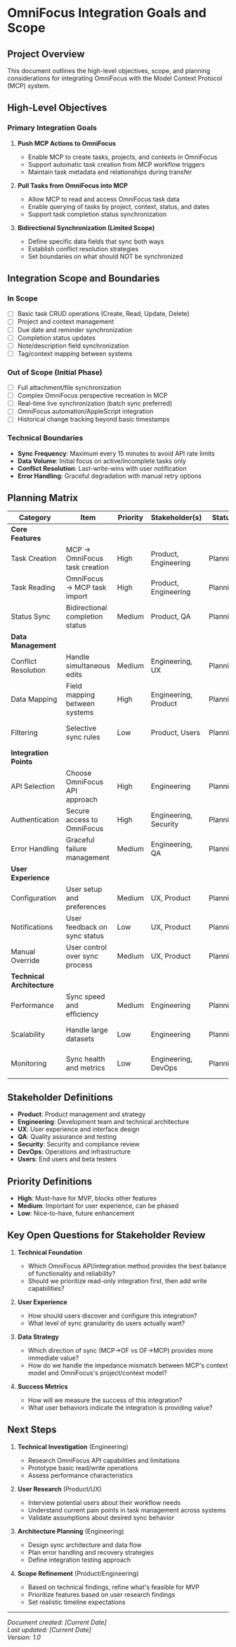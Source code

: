 # OmniFocus Integration Goals and Scope

## Project Overview
This document outlines the high-level objectives, scope, and planning considerations for integrating OmniFocus with the Model Context Protocol (MCP) system.

## High-Level Objectives

### Primary Integration Goals

1. **Push MCP Actions to OmniFocus**
   - Enable MCP to create tasks, projects, and contexts in OmniFocus
   - Support automatic task creation from MCP workflow triggers
   - Maintain task metadata and relationships during transfer

2. **Pull Tasks from OmniFocus into MCP**
   - Allow MCP to read and access OmniFocus task data
   - Enable querying of tasks by project, context, status, and dates
   - Support task completion status synchronization

3. **Bidirectional Synchronization (Limited Scope)**
   - Define specific data fields that sync both ways
   - Establish conflict resolution strategies
   - Set boundaries on what should NOT be synchronized

## Integration Scope and Boundaries

### In Scope
- [ ] Basic task CRUD operations (Create, Read, Update, Delete)
- [ ] Project and context management
- [ ] Due date and reminder synchronization
- [ ] Completion status updates
- [ ] Note/description field synchronization
- [ ] Tag/context mapping between systems

### Out of Scope (Initial Phase)
- [ ] Full attachment/file synchronization
- [ ] Complex OmniFocus perspective recreation in MCP
- [ ] Real-time live synchronization (batch sync preferred)
- [ ] OmniFocus automation/AppleScript integration
- [ ] Historical change tracking beyond basic timestamps

### Technical Boundaries
- **Sync Frequency**: Maximum every 15 minutes to avoid API rate limits
- **Data Volume**: Initial focus on active/incomplete tasks only
- **Conflict Resolution**: Last-write-wins with user notification
- **Error Handling**: Graceful degradation with manual retry options

## Planning Matrix

| Category | Item | Priority | Stakeholder(s) | Status | Open Questions | Notes |
|----------|------|----------|----------------|--------|----------------|-------|
| **Core Features** | | | | | | |
| Task Creation | MCP → OmniFocus task creation | High | Product, Engineering | Planning | How should MCP-generated tasks be tagged/identified? | Essential for workflow automation |
| Task Reading | OmniFocus → MCP task import | High | Product, Engineering | Planning | Which task fields are most critical for MCP context? | Needed for task awareness |
| Status Sync | Bidirectional completion status | Medium | Product, QA | Planning | How to handle partial completion vs binary states? | Different completion models |
| **Data Management** | | | | | | |
| Conflict Resolution | Handle simultaneous edits | Medium | Engineering, UX | Planning | Should we show conflict UI or auto-resolve? | Critical for reliability |
| Data Mapping | Field mapping between systems | High | Engineering, Product | Planning | How to map MCP contexts to OF contexts? | Affects user experience |
| Filtering | Selective sync rules | Low | Product, Users | Planning | Should users configure what syncs? | May add complexity |
| **Integration Points** | | | | | | |
| API Selection | Choose OmniFocus API approach | High | Engineering | Planning | Use OmniFocus 3 API, AppleScript, or file export? | Affects all other decisions |
| Authentication | Secure access to OmniFocus | High | Engineering, Security | Planning | How to handle OF database access permissions? | Security requirement |
| Error Handling | Graceful failure management | Medium | Engineering, QA | Planning | What happens when OF is closed/unavailable? | Reliability concern |
| **User Experience** | | | | | | |
| Configuration | User setup and preferences | Medium | UX, Product | Planning | How complex should the setup process be? | Affects adoption |
| Notifications | User feedback on sync status | Low | UX, Product | Planning | When/how to notify users of sync events? | May be noisy |
| Manual Override | User control over sync process | Medium | UX, Product | Planning | Should users be able to manually trigger sync? | User empowerment |
| **Technical Architecture** | | | | | | |
| Performance | Sync speed and efficiency | Medium | Engineering | Planning | What's acceptable sync time for large task lists? | User satisfaction |
| Scalability | Handle large datasets | Low | Engineering | Planning | How many tasks/projects is reasonable limit? | Future-proofing |
| Monitoring | Sync health and metrics | Low | Engineering, DevOps | Planning | What metrics matter for sync reliability? | Operational insight |

## Stakeholder Definitions

- **Product**: Product management and strategy
- **Engineering**: Development team and technical architecture
- **UX**: User experience and interface design
- **QA**: Quality assurance and testing
- **Security**: Security and compliance review
- **DevOps**: Operations and infrastructure
- **Users**: End users and beta testers

## Priority Definitions

- **High**: Must-have for MVP, blocks other features
- **Medium**: Important for user experience, can be phased
- **Low**: Nice-to-have, future enhancement

## Key Open Questions for Stakeholder Review

1. **Technical Foundation**
   - Which OmniFocus API/integration method provides the best balance of functionality and reliability?
   - Should we prioritize read-only integration first, then add write capabilities?

2. **User Experience**
   - How should users discover and configure this integration?
   - What level of sync granularity do users actually want?

3. **Data Strategy**
   - Which direction of sync (MCP→OF vs OF→MCP) provides more immediate value?
   - How do we handle the impedance mismatch between MCP's context model and OmniFocus's project/context model?

4. **Success Metrics**
   - How will we measure the success of this integration?
   - What user behaviors indicate the integration is providing value?

## Next Steps

1. **Technical Investigation** (Engineering)
   - Research OmniFocus API capabilities and limitations
   - Prototype basic read/write operations
   - Assess performance characteristics

2. **User Research** (Product/UX)
   - Interview potential users about their workflow needs
   - Understand current pain points in task management across systems
   - Validate assumptions about desired sync behavior

3. **Architecture Planning** (Engineering)
   - Design sync architecture and data flow
   - Plan error handling and recovery strategies
   - Define integration testing approach

4. **Scope Refinement** (Product/Engineering)
   - Based on technical findings, refine what's feasible for MVP
   - Prioritize features based on user research findings
   - Set realistic timeline expectations

---

*Document created: [Current Date]*  
*Last updated: [Current Date]*  
*Version: 1.0*
